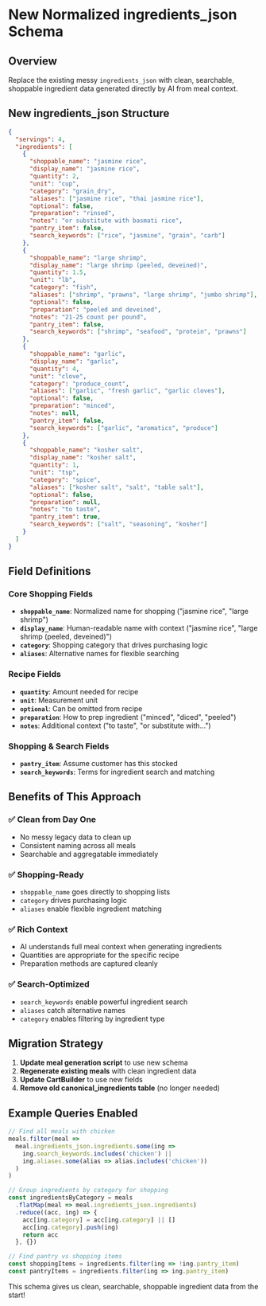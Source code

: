 # New Normalized ingredients_json Schema

## Overview
Replace the existing messy `ingredients_json` with clean, searchable, shoppable ingredient data generated directly by AI from meal context.

## New ingredients_json Structure

```json
{
  "servings": 4,
  "ingredients": [
    {
      "shoppable_name": "jasmine rice",
      "display_name": "jasmine rice", 
      "quantity": 2,
      "unit": "cup",
      "category": "grain_dry",
      "aliases": ["jasmine rice", "thai jasmine rice"],
      "optional": false,
      "preparation": "rinsed",
      "notes": "or substitute with basmati rice",
      "pantry_item": false,
      "search_keywords": ["rice", "jasmine", "grain", "carb"]
    },
    {
      "shoppable_name": "large shrimp",
      "display_name": "large shrimp (peeled, deveined)", 
      "quantity": 1.5,
      "unit": "lb",
      "category": "fish",
      "aliases": ["shrimp", "prawns", "large shrimp", "jumbo shrimp"],
      "optional": false,
      "preparation": "peeled and deveined",
      "notes": "21-25 count per pound",
      "pantry_item": false,
      "search_keywords": ["shrimp", "seafood", "protein", "prawns"]
    },
    {
      "shoppable_name": "garlic",
      "display_name": "garlic", 
      "quantity": 4,
      "unit": "clove",
      "category": "produce_count",
      "aliases": ["garlic", "fresh garlic", "garlic cloves"],
      "optional": false,
      "preparation": "minced",
      "notes": null,
      "pantry_item": false,
      "search_keywords": ["garlic", "aromatics", "produce"]
    },
    {
      "shoppable_name": "kosher salt",
      "display_name": "kosher salt", 
      "quantity": 1,
      "unit": "tsp",
      "category": "spice",
      "aliases": ["kosher salt", "salt", "table salt"],
      "optional": false,
      "preparation": null,
      "notes": "to taste",
      "pantry_item": true,
      "search_keywords": ["salt", "seasoning", "kosher"]
    }
  ]
}
```

## Field Definitions

### Core Shopping Fields
- **`shoppable_name`**: Normalized name for shopping ("jasmine rice", "large shrimp")
- **`display_name`**: Human-readable name with context ("jasmine rice", "large shrimp (peeled, deveined)")
- **`category`**: Shopping category that drives purchasing logic
- **`aliases`**: Alternative names for flexible searching

### Recipe Fields  
- **`quantity`**: Amount needed for recipe
- **`unit`**: Measurement unit
- **`optional`**: Can be omitted from recipe
- **`preparation`**: How to prep ingredient ("minced", "diced", "peeled")
- **`notes`**: Additional context ("to taste", "or substitute with...")

### Shopping & Search Fields
- **`pantry_item`**: Assume customer has this stocked
- **`search_keywords`**: Terms for ingredient search and matching

## Benefits of This Approach

### ✅ Clean from Day One
- No messy legacy data to clean up
- Consistent naming across all meals
- Searchable and aggregatable immediately

### ✅ Shopping-Ready
- `shoppable_name` goes directly to shopping lists
- `category` drives purchasing logic
- `aliases` enable flexible ingredient matching

### ✅ Rich Context
- AI understands full meal context when generating ingredients
- Quantities are appropriate for the specific recipe
- Preparation methods are captured cleanly

### ✅ Search-Optimized
- `search_keywords` enable powerful ingredient search
- `aliases` catch alternative names
- `category` enables filtering by ingredient type

## Migration Strategy

1. **Update meal generation script** to use new schema
2. **Regenerate existing meals** with clean ingredient data
3. **Update CartBuilder** to use new fields
4. **Remove old canonical_ingredients table** (no longer needed)

## Example Queries Enabled

```javascript
// Find all meals with chicken
meals.filter(meal => 
  meal.ingredients_json.ingredients.some(ing => 
    ing.search_keywords.includes('chicken') || 
    ing.aliases.some(alias => alias.includes('chicken'))
  )
)

// Group ingredients by category for shopping
const ingredientsByCategory = meals
  .flatMap(meal => meal.ingredients_json.ingredients)
  .reduce((acc, ing) => {
    acc[ing.category] = acc[ing.category] || []
    acc[ing.category].push(ing)
    return acc
  }, {})

// Find pantry vs shopping items
const shoppingItems = ingredients.filter(ing => !ing.pantry_item)
const pantryItems = ingredients.filter(ing => ing.pantry_item)
```

This schema gives us clean, searchable, shoppable ingredient data from the start!
